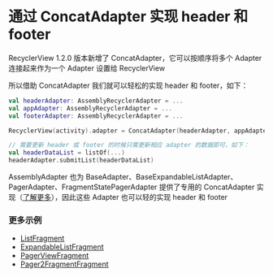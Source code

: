 # 通过 ConcatAdapter 实现 header 和 footer

RecyclerView 1.2.0 版本新增了 ConcatAdapter，它可以按顺序将多个 Adapter 连接起来作为一个 Adapter 设置给 RecyclerView

所以借助 ConcatAdapter 我们就可以轻松的实现 header 和 footer，如下：

```kotlin
val headerAdapter: AssemblyRecyclerAdapter = ...
val appAdapter: AssemblyRecyclerAdapter = ...
val footerAdapter: AssemblyRecyclerAdapter = ...

RecyclerView(activity).adapter = ConcatAdapter(headerAdapter, appAdapter, footerAdapter)

// 需要更新 header 或 footer 的时候只需更新相应 adapter 的数据即可，如下：
val headerDataList = listOf(...)
headerAdapter.submitList(headerDataList)
```

AssemblyAdapter 也为 BaseAdapter、BaseExpandableListAdapter、PagerAdapter、FragmentStatePagerAdapter
提供了专用的 ConcatAdapter 实现（[了解更多](concat_adapter.md)），因此这些 Adapter 也可以轻的实现 header 和 footer

### 更多示例

* [ListFragment]
* [ExpandableListFragment]
* [PagerViewFragment]
* [Pager2FragmentFragment]

[ListFragment]: ../../sample/src/main/java/com/github/panpf/assemblyadapter/sample/ui/list/ListFragment.kt

[ExpandableListFragment]: ../../sample/src/main/java/com/github/panpf/assemblyadapter/sample/ui/list/ExpandableListFragment.kt

[PagerViewFragment]: ../../sample/src/main/java/com/github/panpf/assemblyadapter/sample/ui/pager/PagerViewFragment.kt

[Pager2FragmentFragment]: ../../sample/src/main/java/com/github/panpf/assemblyadapter/sample/ui/pager2/Pager2FragmentFragment.kt